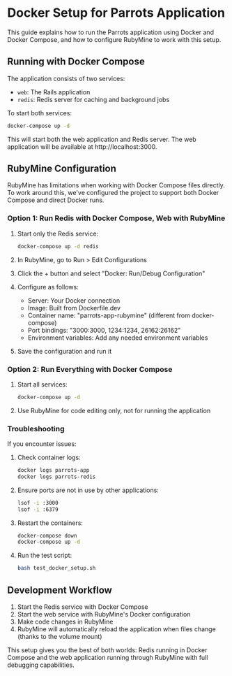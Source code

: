 # Docker Setup for Parrots Application

This guide explains how to run the Parrots application using Docker and Docker Compose, and how to configure RubyMine to work with this setup.

## Running with Docker Compose

The application consists of two services:
- `web`: The Rails application
- `redis`: Redis server for caching and background jobs

To start both services:

```bash
docker-compose up -d
```

This will start both the web application and Redis server. The web application will be available at http://localhost:3000.

## RubyMine Configuration

RubyMine has limitations when working with Docker Compose files directly. To work around this, we've configured the project to support both Docker Compose and direct Docker runs.

### Option 1: Run Redis with Docker Compose, Web with RubyMine

1. Start only the Redis service:
   ```bash
   docker-compose up -d redis
   ```

2. In RubyMine, go to Run > Edit Configurations
3. Click the + button and select "Docker: Run/Debug Configuration"
4. Configure as follows:
   - Server: Your Docker connection
   - Image: Built from Dockerfile.dev
   - Container name: "parrots-app-rubymine" (different from docker-compose)
   - Port bindings: "3000:3000, 1234:1234, 26162:26162"
   - Environment variables: Add any needed environment variables
5. Save the configuration and run it

### Option 2: Run Everything with Docker Compose

1. Start all services:
   ```bash
   docker-compose up -d
   ```

2. Use RubyMine for code editing only, not for running the application

### Troubleshooting

If you encounter issues:

1. Check container logs:
   ```bash
   docker logs parrots-app
   docker logs parrots-redis
   ```

2. Ensure ports are not in use by other applications:
   ```bash
   lsof -i :3000
   lsof -i :6379
   ```

3. Restart the containers:
   ```bash
   docker-compose down
   docker-compose up -d
   ```

4. Run the test script:
   ```bash
   bash test_docker_setup.sh
   ```

## Development Workflow

1. Start the Redis service with Docker Compose
2. Start the web service with RubyMine's Docker configuration
3. Make code changes in RubyMine
4. RubyMine will automatically reload the application when files change (thanks to the volume mount)

This setup gives you the best of both worlds: Redis running in Docker Compose and the web application running through RubyMine with full debugging capabilities.